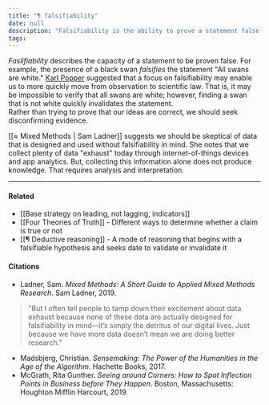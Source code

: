 ```yaml
---
title: "¶ falsifiability"
date: null
description: "Falsifiability is the ability to prove a statement false and helps turn observations into scientific laws by seeking disconfirming evidence rather than just confirming data."
tags:
---
```


_Faslifiability_ describes the capacity of a statement to be proven false. For example, the presence of a black swan _falsifies_ the statement "All swans are white." [Karl Popper](https://publish.obsidian.md/mobydiction/Karl+Popper) suggested that a focus on falsifiability may enable us to more quickly move from observation to scientific law. That is, it may be impossible to verify that all swans are white; however, finding a swan that is not white quickly invalidates the statement.  
Rather than trying to prove that our ideas are correct, we should seek disconfirming evidence.

[[≈ Mixed Methods | Sam Ladner]] suggests we should be skeptical of data that is designed and used without falsifiability in mind. She notes that we collect plenty of data "exhaust" today through internet-of-things devices and app analytics. But, collecting this information alone does not produce knowledge. That requires analysis and interpretation.

---

#### Related

- [[Base strategy on leading, not lagging, indicators]]
- [[Four Theories of Truth]] - Different ways to determine whether a claim is true or not
- [[¶ Deductive reasoning]] - A mode of reasoning that begins with a falsifiable hypothesis and seeks date to validate or invalidate it

#### Citations

- Ladner, Sam. _Mixed Methods: A Short Guide to Applied Mixed Methods Research_. Sam Ladner, 2019.

> "But I often tell people to tamp down their excitement about data exhaust because none of these data are actually designed for falsifiability in mind—it’s simply the detritus of our digital lives. Just because we have more data doesn’t mean we are doing better research."

- Madsbjerg, Christian. _Sensemaking: The Power of the Humanities in the Age of the Algorithm_. Hachette Books, 2017.
- McGrath, Rita Gunther. _Seeing around Corners: How to Spot Inflection Points in Business before They Happen_. Boston, Massachusetts: Houghton Mifflin Harcourt, 2019.

